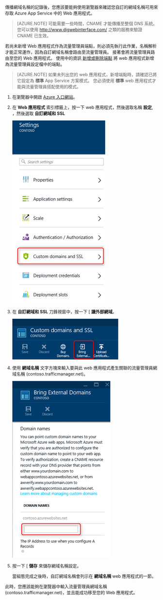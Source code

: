 傳播網域名稱的記錄後，您應該要能夠使用瀏覽器來確認您自訂的網域名稱可用來存取 Azure App Service 中的 Web 應用程式。

> [AZURE.NOTE] 可能需要一些時間，CNAME 才能傳播至整個 DNS 系統。 您可以使用 <a href="http://www.digwebinterface.com/">http://www.digwebinterface.com/</a> 之類的服務來驗證 CNAME 已生效。

若尚未新增 Web 應用程式作為流量管理員端點，則必須先執行此作業，名稱解析才能正常運作，因為自訂網域名稱會路由至流量管理員。 接著會將流量管理員路由至您的 Web 應用程式。 使用中的資訊 [新增或刪除端點](../traffic-manager/traffic-manager-endpoints.md) 將 web 應用程式新增為流量管理員設定檔中的端點。

> [AZURE.NOTE] 如果未列出您的 web 應用程式，新增端點時，請確認已將它設定為 **標準** App Service 方案模式。 您必須使用 **標準** web 應用程式才能與流量管理員搭配使用的模式。

1. 在瀏覽器中開啟 [Azure 入口網站](https://portal.azure.com)。

2. 在 **Web 應用程式** 索引標籤上，按一下 web 應用程式，然後選取名稱 **設定**, ，然後選取 **自訂網域和 SSL**

    ![](./media/custom-dns-web-site/dncmntask-cname-6.png)

3. 在 **自訂網域和 SSL** 刀鋒視窗中，按一下 [ **讓外部網域**。

    ![](./media/custom-dns-web-site/dncmntask-cname-7.png)

4. 使用 **網域名稱** 文字方塊來輸入要與此 web 應用程式產生關聯的流量管理員網域名稱 (contoso.trafficmanager.net)。

    ![](./media/custom-dns-web-site/dncmntask-cname-8.png)

5. 按一下 [ **儲存** 來儲存網域名稱設定。

    當組態完成之後時，自訂網域名稱會列示在 **網域名稱** web 應用程式的一節。

此時，您應該能夠在瀏覽器中輸入流量管理員網域名稱 (contoso.trafficmanager.net)，並且能成功移至您的 Web 應用程式。


